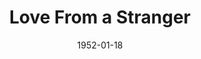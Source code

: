 ---
title: Love From a Stranger
date: 1952-01-18
closing_date: 1952-01-26
layout: productions
playbill:
Theatre: Theatre Jacksonville
Venue: Little Theatre
cast:
- Bruce Lovell: Paul Geisenhof
- Cecily Harrington: Yvonne Peairs
- Dr. Gribble: Leonard Mosby
- Ethel: Ginger Johnson
- Hodgson: Elmo Lehman
- Marvis: Ernestine Logie
- Miss Louise Garrard: Elva Stein
- Nigel: Jay Cassey
crew:
- Assistant Director: Pattie Bowers
- Book Holder: Kay Hanna
- Construction and Scene Crew:
  - Budd Gibbs
  - Walter Quattlebaum
  - Eileen Quattlebaum
  - Richard Kaszner, Jr.
  - John Hannigan
  - Kay Hanna
  - Budd Porter
- Director: Paul E. Geisenhof
- Electrician: Walter Quattlebaum
- Make-up Assistant:
  - Jane Porter
  - Weldon Davis
  - Grace E. Miles
  - Ernestine Taylor
  - Ken Burton
- Make-up Chairman: Richard Kazner, Jr.
- Music: Peggy Gift
- Property Assistant:
  - Clair Parks
  - John Hannigan
  - Mildred Thomas
- Property Chairman: Margaret Lafferty
- Set and Technical Direction: Pete House
- Stage Manager: Budd Porter
- Wardrobe:
  - Eula Mae Snow
  - Karen O'Shaughnessy
  - Georgia Jinks
  - Helen List
  - Grace Kelly
  - Polly Clendenning
  - Larry Zell
  - Helen Giles
  - Edythe Price
orchestra:
---
